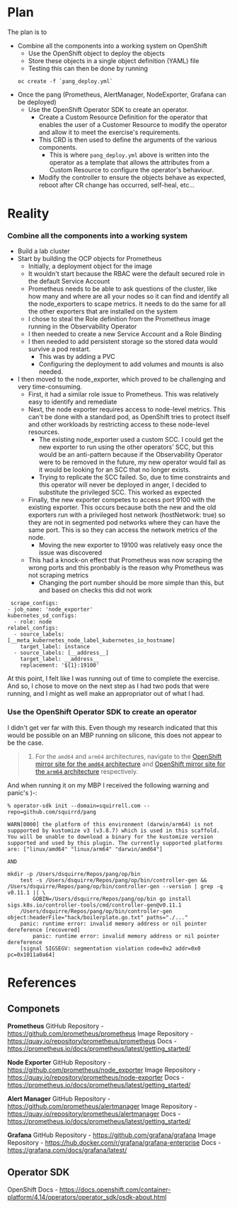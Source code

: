# Plan
The plan is to 
- Combine all the components into a working system on OpenShift
	- Use the OpenShift object to deploy the objects
	-  Store these objects in a single object definition (YAML) file
	- Testing this can then be done by running
    ~~~
	oc create -f `pang_deploy.yml`
	~~~
- Once the pang (Prometheus, AlertManager, NodeExporter, Grafana can be deployed)
	- Use the OpenShift Operator SDK to create an operator.
		- Create a Custom Resource Definition for the operator that enables the user of a Customer Resource to modify the operator and allow it to meet the exercise's requirements.
		- This CRD is then used to define the arguments of the various components.
			- This is where `pang_deploy.yml` above is written into the operator as a template that allows the attributes from a Custom Resource to configure the operator's behaviour.
		- Modify the controller to ensure the objects behave as expected, reboot after CR change has occurred, self-heal, etc...

# Reality

 ### Combine all the components into a working system 
 
 - Build a lab cluster
 - Start by building the OCP objects for Prometheus
	 - Initially, a deployment object for the image
	 - It wouldn't start because the RBAC were the default secured role in the default Service Account
	 - Prometheus needs to be able to ask questions of the cluster, like how many and where are all your nodes so it can find and identify all the node_exporters to scape metrics.  It needs to do the same for all the other exporters that are installed on the system
	 - I chose to steal the Role definition from the Prometheus image running in the Observability Operator
	 - I then needed to create a new Service Account and a Role Binding
	 - I then needed to add persistent storage so the stored data would survive a pod restart.
		 - This was by adding a PVC
		 - Configuring the deployment to add volumes and mounts is also needed. 
 - I then moved to the node_exporter, which proved to be challenging and very time-consuming.
	 - First, it had a similar role issue to Prometheus.  This was relatively easy to identify and remediate
	 - Next, the node exporter requires access to node-level metrics. This can't be done with a standard pod, as OpenShift tries to protect itself and other workloads by restricting access to these node-level resources.
		 - The existing node_exporter used a custom SCC.  I could get the new exporter to run using the other operators’ SCC, but this would be an anti-pattern because if the Observability Operator were to be removed in the future, my new operator would fail as it would be looking for an SCC that no longer exists.
		 - Trying to replicate the SCC failed. So, due to time constraints and this operator will never be deployed in anger, I decided to substitute the privileged SCC. This worked as expected
	 - Finally, the new exporter competes to access port 9100 with the existing exporter. This occurs because both the new and the old exporters run with a privileged host network (hostNetwork: true) so they are not in segmented pod networks where they can have the same port. This is so they can access the network metrics of the node.
		 - Moving the new exporter to 19100 was relatively easy once the issue was discovered
	 - This had a knock-on effect that Prometheus was now scraping the wrong ports  and this pronbably is the reason why Prometheus was not scraping metrics 
		 - Changing the port number should be more simple than this, but and based on checks this did not work
~~~
 scrape_configs:
- job_name: 'node_exporter'
kubernetes_sd_configs:
  - role: node
relabel_configs:
  - source_labels: [__meta_kubernetes_node_label_kubernetes_io_hostname]
    target_label: instance
  - source_labels: [__address__]
    target_label: __address__
    replacement: '${1}:19100'
  ~~~

At this point, I felt like I was running out of time to complete the exercise.  And so, I chose to move on the next step as I had two pods that were running, and I might as well make an appropriator out of what I had.  

### Use the OpenShift Operator SDK to create an operator
I didn't get ver far with this.  Even though my research indicated that this would be possible on an MBP running on silicone, this does not appear to be the case.

> 1.  For the  `amd64`  and  `arm64`  architectures, navigate to the  [OpenShift mirror site for the  `amd64`  architecture](https://mirror.openshift.com/pub/openshift-v4/x86_64/clients/operator-sdk/)  and  [OpenShift mirror site for the  `arm64`  architecture](https://mirror.openshift.com/pub/openshift-v4/arm64/clients/operator-sdk/)  respectively.

And when running it on my MBP I received the following warning and panic's )-:

   

~~~
% operator-sdk init --domain=squirrell.com --repo=github.com/squirrd/pang
        .
WARN[0000] the platform of this environment (darwin/arm64) is not suppported by kustomize v3 (v3.8.7) which is used in this scaffold. You will be unable to download a binary for the kustomize version supported and used by this plugin. The currently supported platforms are: ["linux/amd64" "linux/arm64" "darwin/amd64"]
        
AND

mkdir -p /Users/dsquirre/Repos/pang/op/bin
    test -s /Users/dsquirre/Repos/pang/op/bin/controller-gen && /Users/dsquirre/Repos/pang/op/bin/controller-gen --version | grep -q v0.11.1 || \
    	GOBIN=/Users/dsquirre/Repos/pang/op/bin go install sigs.k8s.io/controller-tools/cmd/controller-gen@v0.11.1
    /Users/dsquirre/Repos/pang/op/bin/controller-gen object:headerFile="hack/boilerplate.go.txt" paths="./..."
    panic: runtime error: invalid memory address or nil pointer dereference [recovered]
    	panic: runtime error: invalid memory address or nil pointer dereference
    [signal SIGSEGV: segmentation violation code=0x2 addr=0x0 pc=0x1011a0a64]
~~~    


# References
## Componets
**Prometheus**
GitHub Repository - https://github.com/prometheus/prometheus
Image Repository - https://quay.io/repository/prometheus/prometheus
Docs - https://prometheus.io/docs/prometheus/latest/getting_started/

**Node Exporter**
GitHub Repository - https://github.com/prometheus/node_exporter
Image Repository - https://quay.io/repository/prometheus/node-exporter
Docs - https://prometheus.io/docs/prometheus/latest/getting_started/

**Alert Manager**
GitHub Repository - https://github.com/prometheus/alertmanager
Image Repository - https://quay.io/repository/prometheus/alertmanager
Docs - https://prometheus.io/docs/prometheus/latest/getting_started/

**Grafana**
GitHub Repository - https://github.com/grafana/grafana
Image Repository - https://hub.docker.com/r/grafana/grafana-enterprise
Docs - https://grafana.com/docs/grafana/latest/

## Operator SDK
OpenShift Docs - https://docs.openshift.com/container-platform/4.14/operators/operator_sdk/osdk-about.html